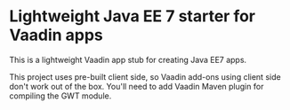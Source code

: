 # Lightweight Java EE 7 starter for Vaadin apps

This is a lightweight Vaadin app stub for creating Java EE7 apps.

This project uses pre-built client side, so Vaadin add-ons using 
client side don't work out of the box. You'll need to add Vaadin 
Maven plugin for compiling the GWT module.
